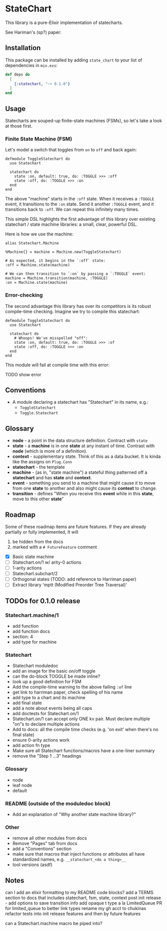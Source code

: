 # StateChart

This library is a pure-Elixir implementation of statecharts.

See Hariman's (sp?) paper: <insert link here>

## Installation

This package can be installed by adding `state_chart` to your list of dependencies in `mix.exs`:

```elixir
def deps do
  [
    {:statechart, "~> 0.1.0"}
  ]
end
```

<!--- StateChart moduledoc start -->

## Usage

Statecharts are souped-up finite-state machines (FSMs), so let's take a look at those first.

### Finite State Machine (FSM)

Let's model a switch that toggles from `on` to `off` and back again:

```
defmodule ToggleStatechart do
  use Statechart

  statechart do
    state :on, default: true, do: :TOGGLE >>> :off
    state :off, do: :TOGGLE >>> :on
  end
end
```

The above "machine" starts in the `:off` state.
When it receives a `:TOGGLE` event, it transitions to the `:on` state.
Send it another `:TOGGLE` event, and it transitions back to `:off`.
We can repeat this infinitely many times.

This simple DSL highlights the first advantage of this library over existing statechart / state machine libraries:
a small, clear, powerful DSL.

Here is how we use the machine:

```
alias Statechart.Machine

%Machine{} = machine = Machine.new(ToggleStatechart)

# As expected, it begins in the `:off` state:
:off = Machine.state(machine)

# We can then transition to `:on` by passing a `:TOGGLE` event:
machine = Machine.transition(machine, :TOGGLE)
:on = Machine.state(machine)
```

### Error-checking

The second advantage this library has over its competitors is its robust compile-time checking.
Imagine we try to compile this statechart:

```
defmodule ToggleStatechart do
  use Statechart

  statechart do
    # Whoops! We've misspelled "off":
    state :on, default: true, do: :TOGGLE >>> :of
    state :off, do: :TOGGLE >>> :on
  end
end
```

This module will fail at compile time with this error:

TODO show error

## Conventions

- A module declaring a statechart has "Statechart" in its name, e.g.:
  - `ToggleStatechart`
  - `Toggle.Statechart`

## Glossary

- **node** - a point in the data structure definition.
  Contract with `state`
- **state** - a **machine** is in one **state** at any instant of time.
  Contrast with **node** (which is more of a definition).
- **context** - supplementary state.
  Think of this as a data bucket.
  It is kinda like the assigns on `Plug.Conn`
- **statechart** - the template
- **machine** - (as in, "state machine") a stateful thing patterned off a **statechart** and has **state** and **context**.
- **event** - something you send to a machine that might cause it to move from one **state** to another and also might cause its **context** to change.
- **transition** - defines "When you receive this **event** while in this **state**, move to this other **state**"

<!--- StateChart moduledoc end -->

## Roadmap

Some of these roadmap items are future features.
If they are already partially or fully implemented,
It will
1) be hidden from the docs
2) marked with a `# FutureFeature` comment

- [x] Basic state machine
- [ ] Statechart.on/1 w/ arity-0 actions
- [ ] 1-arity actions
- [ ] Statechart.subchart/2
- [ ] Orthogonal states (TODO: add reference to Harriman paper)
- [ ] Extract library 'mptt (Modified Preorder Tree Traversal)'

## TODOs for 0.1.0 release

### Statechart.machine/1
  - add function
  - add function docs
  - section: 4
  - add type for machine

### Statechart
  - Statechart moduledoc
  - add an image for the basic on/off toggle
  - can the do-block TOGGLE be made inline?
  - look up a good definition for FSM
  - Add the compile-time warning to the above failing `:of` line
  - get link to harriman paper, check spelling of his name
  - add type to a chart and its machine
  - add final state
  - add a note about events being all caps
  - add doctests for Statechart.on/1
  - Statechart.on/1 can accept only ONE kv pair. Must declare multiple "on"s to declare multiple actions
  - Add to docs: all the compile time checks (e.g. 'on exit' when there's no final state)
  - ensure 0-arity actions work
  - add action fn type
  - Make sure all Statechart functions/macros have a one-liner summary
  - remove the "Step 1 ...3" headings

### Glossary
  - node
  - leaf node
  - default

### README (outside of the moduledoc block)
  - Add an explanation of "Why another state machine library?"

### Other
  - remove all other modules from docs
  - Remove "Pages" tab from docs
  - add a "Conventions" section
  - make sure that macros that inject functions or attributes all have standardized names, e.g. `__statechart_<do a thing>__`
  - tool versions (asdf)

## Notes
can I add an elixir formatting to my README code blocks?
add a TERMS section to docs that includes statechart, fsm, state, context
post init release - add options to save transition info
add opaque t type a la LimitedQueue
PR for limited_queue to better link types
rename my gh acct to chukinas
refactor tests into init release features and then by future features

can a Statechart.machine macro be piped into?

